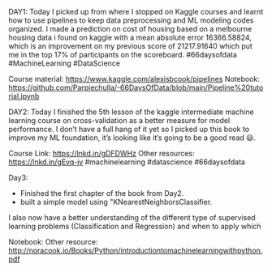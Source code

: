 DAY1: 
Today I picked up from where I stopped on Kaggle courses and learnt how to use pipelines to keep data preprocessing and ML modeling codes organized. I made a prediction on cost of housing based on a melbourne housing data i found on kaggle with a mean absolute error 16366.58824, which is an improvement on my previous score of 21217.91640 which put me in the top 17% of participants on the scoreboard. 
#66daysofdata #MachineLearning #DataScience

Course material: https://www.kaggle.com/alexisbcook/pipelines
Notebook: https://github.com/Parpiechulla/-66DaysOfData/blob/main/Pipeline%20tutorial.ipynb



DAY2:
Today I finished the 5th lesson of the kaggle intermediate machine learning course on cross-validation as a better measure for model performance. I don’t have a full hang of it yet so I picked up this book to improve my ML foundation, it’s looking like it’s going to be a good read 😃.

Course Link: https://lnkd.in/gDFDWHz
Other resources: https://lnkd.in/gEvq-jv
#machinelearning #datascience #66daysofdata



Day3: 
- Finished the first chapter of the book from Day2. 
- built a simple model using "KNearestNeighborsClassifier.

I also now have a better understanding of the different type of supervised learning problems (Classification and Regression) and when to apply which

Notebook: 
Other resource: http://noracook.io/Books/Python/introductiontomachinelearningwithpython.pdf
